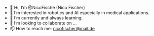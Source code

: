 - 👋 Hi, I’m @NicoFische (Nico Fischer)
- 👀 I’m interested in robotics and AI especially in medical applications.
- 🌱 I’m currently and always learning.
- 💞️ I’m looking to collaborate on ...
- 📫 How to reach me: nicofischer@mail.de

<!---
NicoFische/NicoFische is a ✨ special ✨ repository because its `README.md` (this file) appears on your GitHub profile.
You can click the Preview link to take a look at your changes.
--->
